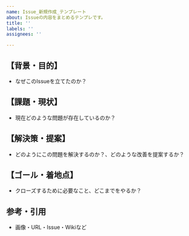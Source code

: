 ```yaml
---
name: Issue_新規作成_テンプレート
about: Issueの内容をまとめるテンプレです。
title: ''
labels: ''
assignees: ''

---
```


## 【背景・目的】
- なぜこのIssueを立てたのか？

## 【課題・現状】
- 現在どのような問題が存在しているのか？

## 【解決策・提案】
- どのようにこの問題を解決するのか？、どのような改善を提案するか？

## 【ゴール・着地点】
- クローズするために必要なこと、どこまでをやるか？

## 参考・引用
- 画像・URL・Issue・Wikiなど

